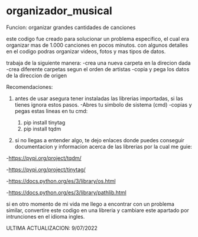 # organizador_musical
Funcion: organizar grandes cantidades de canciones

este codigo fue creado para solucionar un problema especifico, el cual era organizar mas de 1.000 canciones en pocos minutos. 
con algunos detalles en el codigo podras organizar videos, fotos y mas tipos de datos. 

trabaja de la siguiente manera: 
  -crea una nueva carpeta en la direcion dada
    -crea diferente carpetas segun el orden de artistas
      -copia y pega los datos de la direccion de origen

Recomendaciones: 
1. antes de usar asegura tener instaladas las librerias importadas, si las tienes ignora estos pasos. 
  -Abres tu simbolo de sistema (cmd)
  -copias y pegas estas lineas en tu cmd:
    1. pip install tinytag
    2. pip install tqdm

2. si no llegas a entender algo, te dejo enlaces donde puedes conseguir documentacion y informacion acerca de las librerias por la cual me guie:

  -https://pypi.org/project/tqdm/
  
  -https://pypi.org/project/tinytag/
  
  -https://docs.python.org/es/3/library/os.html
  
  -https://docs.python.org/es/3/library/pathlib.html

si en otro momento de mi vida me llego a encontrar con un problema similar, convertire este codigo en una libreria
y cambiare este apartado por intrunciones en el idioma ingles.

ULTIMA ACTUALIZACION: 9/07/2022
  
